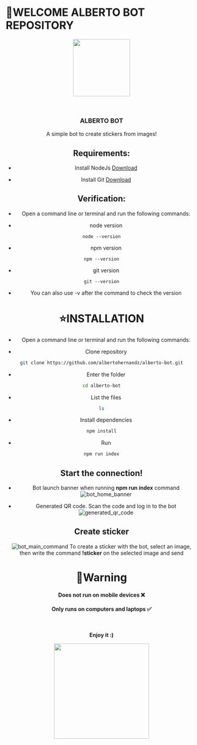 # 💫WELCOME ALBERTO BOT REPOSITORY
<p align="center">
<img style="width: 150px;" src="https://github.com/albertohernandz/alberto-bot/assets/154773528/3fe1f5f4-8ddb-4f1c-bda6-cbd3188ccda1"/>
</p>
<br>
<div align="center">
  <h3>ALBERTO BOT</h3>
A simple bot to create stickers from images!

## Requirements:
- Install NodeJs
[Download](https://nodejs.org/en "Download")

- Install Git
[Download](https://git-scm.com/ "Download")

## Verification:
- Open a command line or terminal and run the following commands:

- node version
```
node --version
```

- npm version
```
npm --version
```

- git version
```
git --version
```

- You can also use -v after the command to check the version

# ⭐INSTALLATION
- Open a command line or terminal and run the following commands:

- Clone repository
```sh
git clone https://github.com/albertohernandz/alberto-bot.git
```

- Enter the folder
```sh
cd alberto-bot
```

- List the files
```sh
ls
```

- Install dependencies
```sh
npm install
```

- Run
```sh
npm run index
```

## Start the connection!

- Bot launch banner when running <b>npm run index</b> command
![bot_home_banner](https://github.com/albertohernandz/alberto-bot/assets/154773528/ec6dadef-38b5-4546-b75a-96dde519de76)

- Generated QR code. Scan the code and log in to the bot
![generated_qr_code](https://github.com/albertohernandz/alberto-bot/assets/154773528/ba23e7ff-152f-42a8-9ec7-ff7953be18a0)

## Create sticker
![bot_main_command](https://github.com/albertohernandz/alberto-bot/assets/154773528/e9e3f933-6c3f-4edd-8ad7-38dab720918f)
To create a sticker with the bot, select an image, then write the command <b>!sticker</b> on the selected image and send

# 🚦Warning
#### Does not run on mobile devices ❌
#### Only runs on computers and laptops ✅
<br>
<p align="center"><b>Enjoy it :)</b></p>
<p align="center">
<img style="width: 250px;" src="https://images-wixmp-ed30a86b8c4ca887773594c2.wixmp.com/f/937dc959-8701-4bf0-9524-2148d092d618/db2sy2k-60618c80-9ac4-4e48-8f6b-6c5e7eda1ff4.gif?token=eyJ0eXAiOiJKV1QiLCJhbGciOiJIUzI1NiJ9.eyJzdWIiOiJ1cm46YXBwOjdlMGQxODg5ODIyNjQzNzNhNWYwZDQxNWVhMGQyNmUwIiwiaXNzIjoidXJuOmFwcDo3ZTBkMTg4OTgyMjY0MzczYTVmMGQ0MTVlYTBkMjZlMCIsIm9iaiI6W1t7InBhdGgiOiJcL2ZcLzkzN2RjOTU5LTg3MDEtNGJmMC05NTI0LTIxNDhkMDkyZDYxOFwvZGIyc3kyay02MDYxOGM4MC05YWM0LTRlNDgtOGY2Yi02YzVlN2VkYTFmZjQuZ2lmIn1dXSwiYXVkIjpbInVybjpzZXJ2aWNlOmZpbGUuZG93bmxvYWQiXX0.Fh81j1Cd2a1QOkgeGawBZjAGF_g5srFoRJkk4j-QbJA">
</p>
